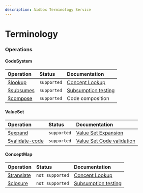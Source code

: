 ```yaml
---
description: Aidbox Terminology Service
---
```


# Terminology

### 

### Operations

#### CodeSystem

| Operation | Status | Documentation |
| :--- | :--- | :--- |
| [$lookup](https://www.hl7.org/fhir/codesystem-operations.html#lookup) | `supported` | [Concept Lookup](concept-lookup.md) |
| [$subsumes](https://www.hl7.org/fhir/codesystem-operations.html#subsumes) | `supported` | [Subsumption testing](subsumption-testing.md) |
| [$compose](https://www.hl7.org/fhir/codesystem-operations.html#compose) | `supported` | Code composition |

#### ValueSet

| Operation | Status | Documentation |
| :--- | :--- | :--- |
| [$expand](https://www.hl7.org/fhir/valueset-operations.html#expand) | `supported` | [Value Set Expansion](value-set-expansion.md) |
| [$validate-code](https://www.hl7.org/fhir/valueset-operations.html#validate-code) | `supported` | [Value Set Code validation](value-set-validation.md) |

#### ConceptMap

| Operation | Status | Documentation |
| :--- | :--- | :--- |
| [$translate](https://www.hl7.org/fhir/conceptmap-operations.html#translate) | `not supported` | [Concept Lookup](concept-lookup.md) |
| [$closure](https://www.hl7.org/fhir/conceptmap-operations.html#closure) | `not supported` | [Subsumption testing](subsumption-testing.md) |



